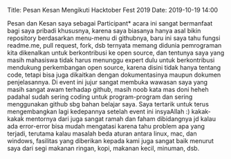 Title: Pesan Kesan Mengikuti Hacktober Fest 2019
Date: 2019-10-19 14:00

Pesan dan Kesan saya sebagai Participant* acara ini sangat bermanfaat bagi saya pribadi khususnya, karena saya biasanya hanya asal bikin repository berdasarkan menu-menu di githubnya, baru ini saya tahu fungsi readme.me, pull request, fork, dsb ternyata memang didunia pemrograman kita dikenalkan untuk berkontribusi ke open source, dan tentunya saya yang masih mahasiswa tidak harus menunggu expert dulu untuk berkontribusi mendukung perkembangan open source, karena disini tidak hanya tentang code, tetapi bisa juga dikaitkan dengan dokumentasinya maupun dokumen penjelasannya. Di event ini jujur sangat membuka wawasan saya yang masih sangat awam terhadap github, masih noob kata mas doni heheh padahal sudah sering coding untuk program-program dan sering menggunakan github sbg bahan belajar saya. Saya tertarik untuk terus mengembangkan lagi kedepannya setelah event ini insyaAllah :) kakak-kakak mentornya dari  juga sangat ramah dan faham dibidangnya jd kalau ada error-error bisa mudah mengatasi karena tahu problem apa yang terjadi, terutama kalau masalah beda aturan antara linux, mac, dan windows, fasilitas yang diberikan kepada kami juga sangat baik menurut saya dari segi makanan ringan, kopi, makanan kecil, minuman, dsb. 




